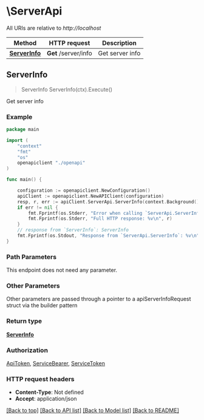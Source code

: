 # \ServerApi

All URIs are relative to *http://localhost*

Method | HTTP request | Description
------------- | ------------- | -------------
[**ServerInfo**](ServerApi.md#ServerInfo) | **Get** /server/info | Get server info



## ServerInfo

> ServerInfo ServerInfo(ctx).Execute()

Get server info



### Example

```go
package main

import (
    "context"
    "fmt"
    "os"
    openapiclient "./openapi"
)

func main() {

    configuration := openapiclient.NewConfiguration()
    apiClient := openapiclient.NewAPIClient(configuration)
    resp, r, err := apiClient.ServerApi.ServerInfo(context.Background()).Execute()
    if err != nil {
        fmt.Fprintf(os.Stderr, "Error when calling `ServerApi.ServerInfo``: %v\n", err)
        fmt.Fprintf(os.Stderr, "Full HTTP response: %v\n", r)
    }
    // response from `ServerInfo`: ServerInfo
    fmt.Fprintf(os.Stdout, "Response from `ServerApi.ServerInfo`: %v\n", resp)
}
```

### Path Parameters

This endpoint does not need any parameter.

### Other Parameters

Other parameters are passed through a pointer to a apiServerInfoRequest struct via the builder pattern


### Return type

[**ServerInfo**](ServerInfo.md)

### Authorization

[ApiToken](../README.md#ApiToken), [ServiceBearer](../README.md#ServiceBearer), [ServiceToken](../README.md#ServiceToken)

### HTTP request headers

- **Content-Type**: Not defined
- **Accept**: application/json

[[Back to top]](#) [[Back to API list]](../README.md#documentation-for-api-endpoints)
[[Back to Model list]](../README.md#documentation-for-models)
[[Back to README]](../README.md)

